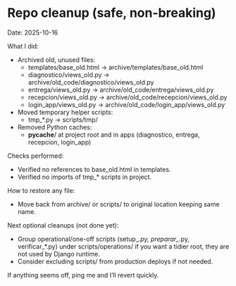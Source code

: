 # Repo cleanup (safe, non-breaking)

Date: 2025-10-16

What I did:
- Archived old, unused files:
  - templates/base_old.html -> archive/templates/base_old.html
  - diagnostico/views_old.py -> archive/old_code/diagnostico/views_old.py
  - entrega/views_old.py -> archive/old_code/entrega/views_old.py
  - recepcion/views_old.py -> archive/old_code/recepcion/views_old.py
  - login_app/views_old.py -> archive/old_code/login_app/views_old.py
- Moved temporary helper scripts:
  - tmp_*.py -> scripts/tmp/
- Removed Python caches:
  - __pycache__/ at project root and in apps (diagnostico, entrega, recepcion, login_app)

Checks performed:
- Verified no references to base_old.html in templates.
- Verified no imports of tmp_* scripts in project.

How to restore any file:
- Move back from archive/ or scripts/ to original location keeping same name.

Next optional cleanups (not done yet):
- Group operational/one-off scripts (setup_*.py, preparar_*.py, verificar_*.py) under scripts/operations/ if you want a tidier root, they are not used by Django runtime.
- Consider excluding scripts/ from production deploys if not needed.

If anything seems off, ping me and I’ll revert quickly.